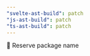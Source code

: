 ```yaml
---
"svelte-ast-build": patch
"js-ast-build": patch
"ts-ast-build": patch
---
```


🌟 Reserve package name
